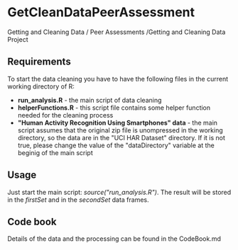 GetCleanDataPeerAssessment
==========================

Getting and Cleaning Data / Peer Assessments /Getting and Cleaning Data Project

Requirements
------------

To start the data cleaning you have to have the following files in the current working directory of R:
* **run_analysis.R** - the main script of data cleaning
* **helperFunctions.R** - this script file contains some helper function needed for the cleaning process
* **"Human Activity Recognition Using Smartphones" data** - the main script assumes that the original zip file is unompressed in the working directory, so the data are in the "UCI HAR Dataset" directory. If it is not true, please change the value of the "dataDirectory" variable at the beginig of the main script

Usage
-----

Just start the main script: *source("run_analysis.R")*. The result will be stored in the *firstSet* and in the *secondSet* data frames.

Code book
---------
Details of the data and the processing can be found in the CodeBook.md
